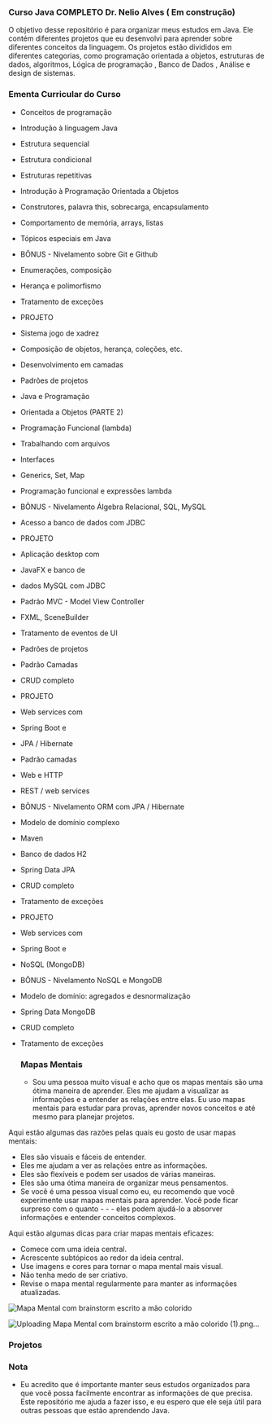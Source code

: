 ### Curso Java COMPLETO Dr. Nelio Alves ( Em construção)

O objetivo desse repositório é para organizar meus estudos em Java. Ele contém diferentes projetos que eu desenvolvi para aprender sobre diferentes conceitos da linguagem. Os projetos estão divididos em diferentes categorias, como programação orientada a objetos, estruturas de dados, algoritmos, Lógica de programação , Banco de Dados , Análise e design de sistemas. 

### Ementa Curricular do Curso 

- Conceitos de programação
- Introdução à linguagem Java
- Estrutura sequencial
- Estrutura condicional
- Estruturas repetitivas
- Introdução à Programação Orientada a Objetos
- Construtores, palavra this, sobrecarga, encapsulamento
- Comportamento de memória, arrays, listas
- Tópicos especiais em Java
- BÔNUS - Nivelamento sobre Git e Github
- Enumerações, composição
- Herança e polimorfismo
- Tratamento de exceções
- PROJETO
- Sistema jogo de xadrez
- Composição de objetos, herança, coleções, etc.
- Desenvolvimento em camadas
- Padrões de projetos
- Java e Programação
- Orientada a Objetos
(PARTE 2)
- Programação Funcional
(lambda)
- Trabalhando com arquivos
- Interfaces
- Generics, Set, Map
- Programação funcional e expressões lambda
- BÔNUS - Nivelamento Álgebra Relacional, SQL, MySQL
- Acesso a banco de dados com JDBC
- PROJETO
- Aplicação desktop com
- JavaFX e banco de
- dados MySQL com JDBC
- Padrão MVC - Model View Controller
- FXML, SceneBuilder
- Tratamento de eventos de UI
- Padrões de projetos
- Padrão Camadas
- CRUD completo
- PROJETO
- Web services com
- Spring Boot e
- JPA / Hibernate
- Padrão camadas
- Web e HTTP
- REST / web services
- BÔNUS - Nivelamento ORM com JPA / Hibernate
- Modelo de domínio complexo
- Maven
- Banco de dados H2
- Spring Data JPA
- CRUD completo
- Tratamento de exceções
- PROJETO
- Web services com
- Spring Boot e
- NoSQL (MongoDB)
- BÔNUS - Nivelamento NoSQL e MongoDB
- Modelo de domínio: agregados e desnormalização
- Spring Data MongoDB
- CRUD completo
- Tratamento de exceções

  
  ### Mapas Mentais

  - Sou uma pessoa muito visual e acho que os mapas mentais são uma ótima maneira de aprender. Eles me ajudam a visualizar as informações e a entender as relações entre elas. Eu uso mapas mentais para estudar para provas, aprender novos conceitos e até mesmo para planejar projetos.

Aqui estão algumas das razões pelas quais eu gosto de usar mapas mentais:

- Eles são visuais e fáceis de entender.
- Eles me ajudam a ver as relações entre as informações.
- Eles são flexíveis e podem ser usados de várias maneiras.
- Eles são uma ótima maneira de organizar meus pensamentos.
- Se você é uma pessoa visual como eu, eu recomendo que você experimente usar mapas mentais para aprender. Você pode ficar surpreso com o quanto - - - eles podem ajudá-lo a absorver informações e entender conceitos complexos.

Aqui estão algumas dicas para criar mapas mentais eficazes:

- Comece com uma ideia central.
- Acrescente subtópicos ao redor da ideia central.
- Use imagens e cores para tornar o mapa mental mais visual.
- Não tenha medo de ser criativo.
- Revise o mapa mental regularmente para manter as informações atualizadas.

  
![Mapa Mental com brainstorm escrito a mão colorido](https://github.com/Gabrielasants7/Java/assets/89526250/1a8269a7-c808-4a22-83b7-d1604aa7e115)



![Uploading Mapa Mental com brainstorm escrito a mão colorido (1).png…]()




  
  ### Projetos



  ### Nota

  - Eu acredito que é importante manter seus estudos organizados para que você possa facilmente encontrar as informações de que precisa. Este repositório me ajuda a fazer isso, e eu espero que ele seja útil para outras pessoas que estão aprendendo Java.


  

